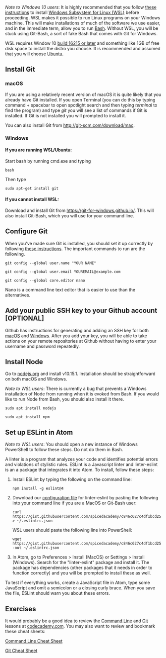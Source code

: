 _Note to Windows 10 users_: It is highly recommended that you follow [these instructions](https://docs.microsoft.com/en-us/windows/wsl/install-win10) to install [Windows Subsystem for Linux (WSL)](https://docs.microsoft.com/en-us/windows/wsl/install-win10) before proceeding. WSL makes it possible to run Linux programs on your Windows machine. This will make installations of much of the software we use easier, and in the immediate term, allow you to run [Bash](https://en.wikipedia.org/wiki/Bash_(Unix_shell)). Without WSL, you will be stuck using Git-Bash, a sort of fake Bash that comes with Git for Windows.

WSL requires Window 10 [build 16215 or later](https://docs.microsoft.com/en-us/windows/wsl/troubleshooting#check-your-build-number) and something like 1GB of free disk space to install the distro you choose. It is recommended and assumed that you will choose [Ubuntu](https://www.microsoft.com/store/p/ubuntu/9nblggh4msv6).

## Install Git

### macOS

If you are using a relatively recent version of macOS it is quite likely that you already have Git installed. If you open Terminal (you can do this by typing command + spacebar to open spotlight search and then typing _terminal_ to find the program) and type _git_ you will see a list of commands if Git is installed. If Git is not installed you will prompted to install it.

You can also install Git from <a href="http://git-scm.com/download/mac.">http://git-scm.com/download/mac</a>.

### Windows

#### If you are running WSL/Ubuntu:
Start bash by running cmd.exe and typing

```
bash
```
Then type
```
sudo apt-get install git
```

#### If you cannot install WSL:

Download and install Git from <a href="https://git-for-windows.github.io/">https://git-for-windows.github.io/</a>. This will also install Git-Bash, which you will use for your command line.

## Configure Git

When you've made sure Git is installed, you should set it up correctly by following [these instructions](https://git-scm.com/book/en/v2/Getting-Started-First-Time-Git-Setup#Your-Identity). The important commands to run are the following.

```
git config --global user.name "YOUR NAME"
```
```
git config --global user.email YOUREMAIL@example.com
```
```
git config --global core.editor nano
```

Nano is a command line text editor that is easier to use than the alternatives.

## Add your public SSH key to your Github account [OPTIONAL]

Github has instructions for generating and adding an SSH key for both <a href="https://help.github.com/articles/generating-an-ssh-key/#platform-mac">macOS</a> and <a href="https://help.github.com/articles/generating-an-ssh-key/#platform-windows">Windows</a>. After you add your key, you will be able to take actions on your remote repositories at Github without having to enter your username and password repeatedly.

## Install Node

Go to <a href="https://nodejs.org">nodejs.org</a> and install v10.15.1. Installation should be straightforward on both macOS and Windows.

_Note to WSL users_: There is currently a bug that prevents a Windows installation of Node from running when it is evoked from Bash. If you would like to run Node from Bash, you should also install it there.

```
sudo apt install nodejs
```
```
sudo apt install npm
```

## Set up ESLint in Atom

_Note to WSL users_: You should open a new instance of Windows PowerShell to follow these steps. Do not do them in Bash.

A linter is a program that analyzes your code and identifies potential errors and violations of stylistic rules. ESLint is a Javascript linter and linter-eslint is an a package that integrates it into Atom. To install, follow these steps:

1. Install ESLint by typing the following on the command line:


    ```
    npm install -g eslint@4
    ```

2. Download our [configuration file](https://gist.github.com/spicedacademy/c846c627c4df1bcd255c7bf6eb92a15a) for linter-eslint by pasting the following into your command line if you are a MacOS or Git-Bash user:

   ```
   curl https://gist.githubusercontent.com/spicedacademy/c846c627c4df1bcd255c7bf6eb92a15a/raw/2d7262cbff80936fd721678d8c98c89c3b0e8a05/.eslintrc.json > ~/.eslintrc.json
   ```
   
   WSL users should paste the following line into PowerShell:
   
   ```
   wget https://gist.githubusercontent.com/spicedacademy/c846c627c4df1bcd255c7bf6eb92a15a/raw/2d7262cbff80936fd721678d8c98c89c3b0e8a05/.eslintrc.json -out ~/.eslintrc.json
   ```

3. In Atom, go to Preferences > Install (MacOS) or Settings > Install (Windows). Search for the "linter-eslint" package and install it. The package has dependencies (other packages that it needs in order to function correctly) and you will be prompted to install these as well.

To test if everything works, create a JavaScript file in Atom, type some JavaScript and omit a semicolon or a closing curly brace. When you save the file, ESLint should warn you about these errors.

## Exercises

It would probably be a good idea to review the <a href="https://www.codecademy.com/learn/learn-the-command-line">Command Line</a> and <a href="https://www.codecademy.com/learn/learn-git">Git</a> lessons at <a href="https://www.codecademy.com">codecademy.com</a>. You may also want to review and bookmark these cheat sheets:

<a href="https://www.git-tower.com/blog/command-line-cheat-sheet/">Command Line Cheat Sheet</a>

<a href="https://www.git-tower.com/blog/git-cheat-sheet/">Git Cheat Sheet</a>
